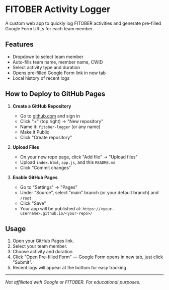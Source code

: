 # FITOBER Activity Logger

A custom web app to quickly log FITOBER activities and generate pre-filled Google Form URLs for each team member.

## Features

- Dropdown to select team member
- Auto-fills team name, member name, CWID
- Select activity type and duration
- Opens pre-filled Google Form link in new tab
- Local history of recent logs

## How to Deploy to GitHub Pages

1. **Create a GitHub Repository**
   - Go to [github.com](https://github.com/) and sign in
   - Click "+" (top right) → "New repository"
   - Name it: `fitober-logger` (or any name)
   - Make it Public
   - Click "Create repository"

2. **Upload Files**
   - On your new repo page, click "Add file" → "Upload files"
   - Upload `index.html`, `app.js`, and this `README.md`
   - Click "Commit changes"

3. **Enable GitHub Pages**
   - Go to "Settings" → "Pages"
   - Under "Source", select "main" branch (or your default branch) and `/root`
   - Click "Save"
   - Your app will be published at: `https://<your-username>.github.io/<your-repo>/`

## Usage

1. Open your GitHub Pages link.
2. Select your team member.
3. Choose activity and duration.
4. Click "Open Pre-filled Form" — Google Form opens in new tab, just click "Submit".
5. Recent logs will appear at the bottom for easy tracking.

---

*Not affiliated with Google or FITOBER. For educational purposes.*
